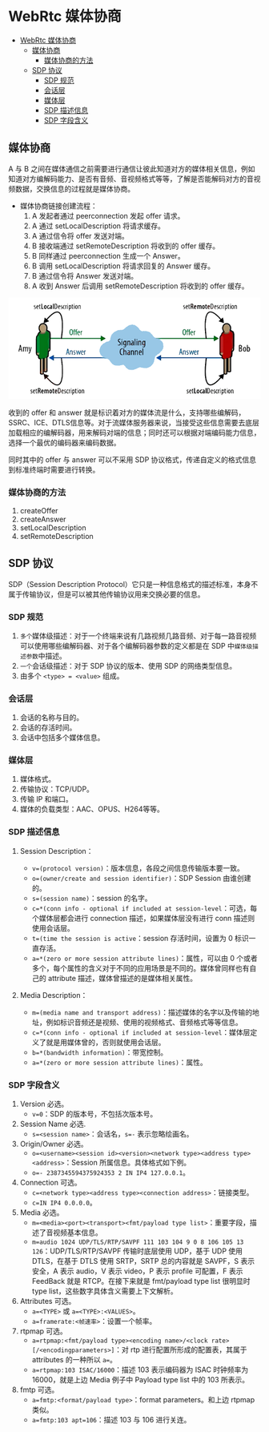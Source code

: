 # WebRtc 媒体协商

- [WebRtc 媒体协商](#webrtc-媒体协商)
  - [媒体协商](#媒体协商)
    - [媒体协商的方法](#媒体协商的方法)
  - [SDP 协议](#sdp-协议)
    - [SDP 规范](#sdp-规范)
    - [会话层](#会话层)
    - [媒体层](#媒体层)
    - [SDP 描述信息](#sdp-描述信息)
    - [SDP 字段含义](#sdp-字段含义)

## 媒体协商

A 与 B 之间在媒体通信之前需要进行通信让彼此知道对方的媒体相关信息，例如知道对方编解码能力、是否有音频、音视频格式等等，了解是否能解码对方的音视频数据，交换信息的过程就是媒体协商。

- 媒体协商链接创建流程：
  1. A 发起者通过 peerconnection 发起 offer 请求。
  2. A 通过 setLocalDescription 将请求缓存。
  3. A 通过信令将 offer 发送对端。
  4. B 接收端通过 setRemoteDescription 将收到的 offer 缓存。
  5. B 同样通过 peerconnection 生成一个 Answer。
  6. B 调用 setLocalDescription 将请求回复的 Answer 缓存。
  7. B 通过信令将 Answer 发送对端。
  8. A 收到 Answer 后调用 setRemoteDescription 将收到的 offer 缓存。

![0701](./Img/07_01.png)

收到的 offer 和 answer 就是标识着对方的媒体流是什么，支持哪些编解码，SSRC、ICE、DTLS信息等。对于流媒体服务器来说，当接受这些信息需要去底层加载相应的编解码器，用来解码对端的信息；同时还可以根据对端编码能力信息，选择一个最优的编码器来编码数据。

同时其中的 offer 与 answer 可以不采用 SDP 协议格式，传递自定义的格式信息到标准终端时需要进行转换。

### 媒体协商的方法

1. createOffer
2. createAnswer
3. setLocalDescription
4. setRemoteDescription

## SDP 协议

SDP（Session Description Protocol）它只是一种信息格式的描述标准，本身不属于传输协议，但是可以被其他传输协议用来交换必要的信息。

### SDP 规范

1. `多个`媒体级描述：对于一个终端来说有几路视频几路音频、对于每一路音视频可以使用哪些编解码器、对于各个编解码器参数的定义都是在 SDP 中`媒体级描述参数`中描述。
2. `一个`会话级描述：对于 SDP 协议的版本、使用 SDP 的网络类型信息。
3. 由多个 `<type> = <value>` 组成。

### 会话层

1. 会话的名称与目的。
2. 会话的存活时间。
3. 会话中包括多个媒体信息。

### 媒体层

1. 媒体格式。
2. 传输协议：TCP/UDP。
3. 传输 IP 和端口。
4. 媒体的负载类型：AAC、OPUS、H264等等。

### SDP 描述信息

1. Session Description：
   - `v=(protocol version)`：版本信息，各段之间信息传输版本要一致。
   - `o=(owner/create and session identifier)`：SDP Session 由谁创建的。
   - `s=(session name)`：session 的名字。
   - `c=*(conn info - optional if included at session-level`：可选，每个媒体层都会进行 connection 描述，如果媒体层没有进行 conn 描述则使用会话层。
   - `t=(time the session is active`：session 存活时间，设置为 0 标识一直存活。
   - `a=*(zero or more session attribute lines)`：属性，可以由 0 个或者多个，每个属性的含义对于不同的应用场景是不同的。媒体曾同样也有自己的 attribute 描述，媒体曾描述的是媒体相关属性。

2. Media Description：
   - `m=(media name and transport address)`：描述媒体的名字以及传输的地址，例如标识音频还是视频、使用的视频格式、音频格式等等信息。
   - `c=*(conn info - optional if included at session-level`：媒体层定义了就是用媒体曾的，否则就使用会话层。
   - `b=*(bandwidth information)`：带宽控制。
   - `a=*(zero or more session attribute lines)`：属性。

### SDP 字段含义

1. Version 必选。
   - `v=0`：SDP 的版本号，不包括次版本号。
2. Session Name 必选.
   - `s=<session name>`：会话名，`s=-` 表示忽略绘画名。
3. Origin/Owner 必选。
   - `o=<username><session id><version><network type><address type><address>`：Session 所属信息。具体格式如下例。
   - `o=- 2387345594375924353 2 IN IP4 127.0.0.1`。
4. Connection 可选。
   - `c=<network type><address type><connection address>`：链接类型。
   - `c=IN IP4 0.0.0.0`。
5. Media 必选。
   - `m=<media><port><transport><fmt/payload type list>`：重要字段，描述了音视频基本信息。
   - `m=audio 1024 UDP/TLS/RTP/SAVPF 111 103 104 9 0 8 106 105 13 126`：UDP/TLS/RTP/SAVPF 传输时底层使用 UDP，基于 UDP 使用 DTLS，在基于 DTLS 使用 SRTP，SRTP 总的内容就是 SAVPF，S 表示安全，A 表示 audio，V 表示 video，P 表示 profile 可配置，F 表示 FeedBack 就是 RTCP。在接下来就是 fmt/payload type list 很明显时 type list，这些数字具体含义需要上下文解析。
6. Attributes 可选。
   - `a=<TYPE>` 或 `a=<TYPE>:<VALUES>`。
   - `a=framerate:<帧速率>`：设置一个帧率。
7. rtpmap 可选。
   - `a=rtpmap:<fmt/payload type><encoding name>/<clock rate>[/<encodingparameters>]`：对 rtp 进行配置所形成的配置表，其属于 attributes 的一种所以 `a=`。
   - `a=rtpmap:103 ISAC/16000`：描述 103 表示编码器为 ISAC 时钟频率为 16000，就是上边 Media 例子中 Payload type list 中的 103 所表示。
8. fmtp 可选。
   - `a=fmtp:<format/payload type>`：format parameters。和上边 rtpmap 类似。
   - `a=fmtp:103 apt=106`：描述 103 与 106 进行关连。
